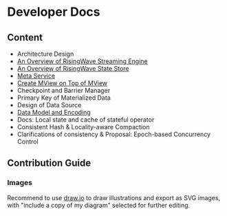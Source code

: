 # Developer Docs

## Content

* Architecture Design
* [An Overview of RisingWave Streaming Engine](./streaming-overview.md)
* [An Overview of RisingWave State Store](./state-store-overview.md)
* [Meta Service](./meta-service.md)
* [Create MView on Top of MView](./mv-on-mv.md)
*  Checkpoint and Barrier Manager
* Primary Key of Materialized Data
* Design of Data Source
* [Data Model and Encoding](./data-model-and-encoding.md)
* Docs: Local state and cache of stateful operator
* Consistent Hash & Locality-aware Compaction
* Clarifications of consistency & Proposal: Epoch-based Concurrency Control

## Contribution Guide

### Images

Recommend to use [draw.io](https://app.diagrams.net/) to draw illustrations and export as SVG images, with "include a copy of my diagram" selected for further editing.
